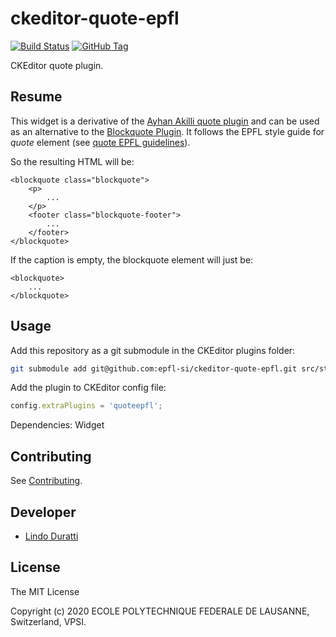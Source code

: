 ckeditor-quote-epfl
===================

[![Build Status][github-actions-image]][github-actions-url]
[![GitHub Tag][tag-image]][tag-url]

CKEditor quote plugin.

Resume
------

This widget is a derivative of the [Ayhan Akilli quote plugin](https://ckeditor.com/cke4/addon/quote) and can be used as an alternative to the [Blockquote Plugin](https://ckeditor.com/cke4/addon/blockquote). It follows the EPFL style guide for *quote* element (see [quote EPFL guidelines](https://epfl-si.github.io/elements/#/molecules/quote)).

So the resulting HTML will be:

    <blockquote class="blockquote">
        <p>
            ...
        </p>
        <footer class="blockquote-footer">
            ...
        </footer>
    </blockquote>

If the caption is empty, the blockquote element will just be:

    <blockquote>
        ...
    </blockquote>

Usage
-----

Add this repository as a git submodule in the CKEditor plugins folder:

```bash
git submodule add git@github.com:epfl-si/ckeditor-quote-epfl.git src/static/ckeditor/ckeditor/plugins/quoteepfl
```

Add the plugin to CKEditor config file:

```js
config.extraPlugins = 'quoteepfl';
```

Dependencies: Widget

Contributing
------------

See [Contributing](CONTRIBUTING.md).

Developer
---------

* [Lindo Duratti](https://github.com/dragonleman)

License
-------

The MIT License

Copyright (c) 2020 ECOLE POLYTECHNIQUE FEDERALE DE LAUSANNE, Switzerland, VPSI.

[github-actions-image]: https://github.com/epfl-si/ckeditor-quote-epfl/workflows/Build/badge.svg
[github-actions-url]: https://github.com/epfl-si/ckeditor-quote-epfl/actions
[tag-image]: https://img.shields.io/github/tag/epfl-si/ckeditor-quote-epfl.svg
[tag-url]: https://github.com/epfl-si/ckeditor-quote-epfl/tags
